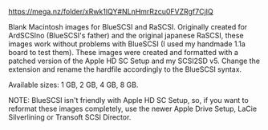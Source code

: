 https://mega.nz/folder/xRwk1IQY#NLnHmrRzcu0FVZRgf7CjIQ

Blank Macintosh images for BlueSCSI and RaSCSI.
Originally created for ArdSCSIno (BlueSCSI's father) and the original japanese RaSCSI, these images work without problems with BlueSCSI (I used my handmade 1.1a board to test them).
These images were created and formatted with a patched version of the Apple HD SC Setup and my SCSI2SD v5.
Change the extension and rename the hardfile accordingly to the BlueSCSI syntax.

Available sizes: 1 GB, 2 GB, 4 GB, 8 GB.

NOTE: BlueSCSI isn't friendly with Apple HD SC Setup, so, if you want to reformat these images completely, use the newer Apple Drive Setup, LaCie Silverlining or Transoft SCSI Director.
